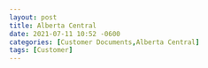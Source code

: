 ```yaml
---
layout: post
title: Alberta Central
date: 2021-07-11 10:52 -0600
categories: [Customer Documents,Alberta Central]
tags: [Customer]
---
```

